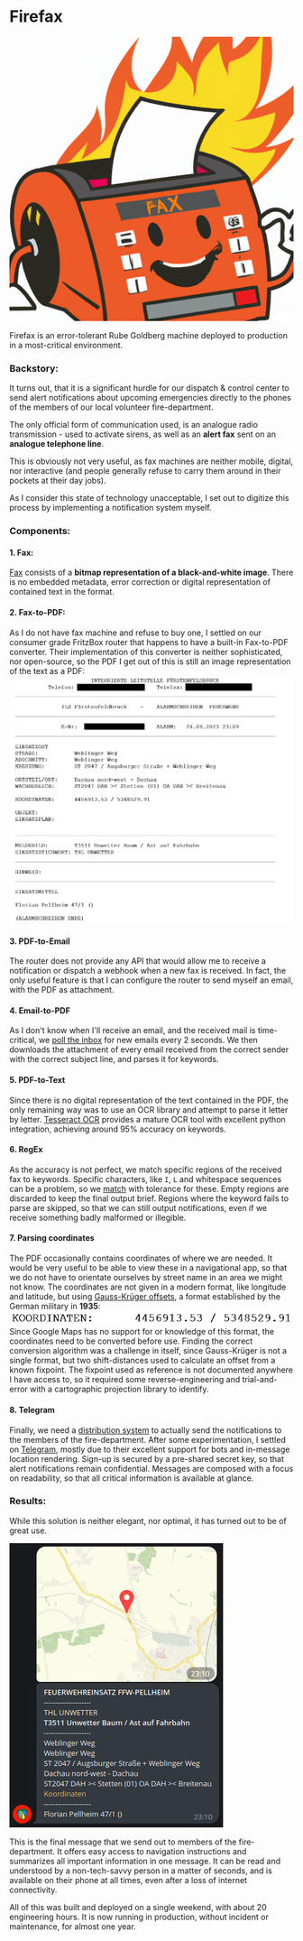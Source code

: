 # Firefax

![firefax](src/firefax.png)

Firefax is an error-tolerant Rube Goldberg machine deployed to production in a most-critical environment.

### Backstory:

It turns out, that it is a significant hurdle for our dispatch & control center to send alert notifications
about upcoming emergencies directly to the phones of the members of our local volunteer fire-department.

The only official form of communication used,
is an analogue radio transmission - used to activate sirens,
as well as an **alert fax** sent on an **analogue telephone line**.

This is obviously not very useful, as fax machines are neither mobile, digital, nor interactive
(and people generally refuse to carry them around in their pockets at their day jobs).

As I consider this state of technology unacceptable,
I set out to digitize this process by implementing a notification system myself.

### Components:

#### 1. Fax:

[Fax](https://en.wikipedia.org/wiki/Fax) consists of a **bitmap representation of a black-and-white image**.
There is no embedded metadata, error correction or digital representation of contained text in the format.

#### 2. Fax-to-PDF:

As I do not have fax machine and refuse to buy one,
I settled on our consumer grade FritzBox router that happens to have a built-in Fax-to-PDF converter.
Their implementation of this converter is neither sophisticated, nor open-source,
so the PDF I get out of this is still an image representation of the text as a PDF:
![alarmschreiben](documentation/alarmschreiben.png)

#### 3. PDF-to-Email

The router does not provide any API that would allow me to receive a notification
or dispatch a webhook when a new fax is received.
In fact, the only useful feature is
that I can configure the router to send myself an email,
with the PDF as attachment.

#### 4. Email-to-PDF

As I don't know when I'll receive an email, and the received mail is time-critical,
we [poll the inbox](https://github.com/Valentin-Metz/firefax/blob/master/src/mail_receiver.py) for new emails every 2
seconds.
We then downloads the attachment of every email received
from the correct sender with the correct subject line,
and parses it for keywords.

#### 5. PDF-to-Text

Since there is no digital representation of the text contained in the PDF,
the only remaining way was to use an OCR library and attempt to parse it letter by letter.
[Tesseract OCR](https://github.com/tesseract-ocr/tesseract) provides a mature OCR tool with excellent python
integration,
achieving around 95% accuracy on keywords.

#### 6. RegEx

As the accuracy is not perfect,
we match specific regions of the received fax to keywords.
Specific characters, like `I`, `L` and whitespace sequences can be a problem,
so we [match](https://github.com/Valentin-Metz/firefax/blob/master/src/fax_parser.py) with tolerance for these.
Empty regions are discarded to keep the final output brief.
Regions where the keyword fails to parse are skipped,
so that we can still output notifications, even if we receive something badly malformed or illegible.

#### 7. Parsing coordinates

The PDF occasionally contains coordinates of where we are needed.
It would be very useful to be able to view these in a navigational app,
so that we do not have to orientate ourselves by street name in an area we might not know.
The coordinates are not given in a modern format,
like longitude and latitude, but
using [Gauss-Krüger offsets](https://de.wikipedia.org/wiki/Gau%C3%9F-Kr%C3%BCger-Koordinatensystem),
a format established by the German military in **1935**:
![coordinates](documentation/coordinates.png)
Since Google Maps has no support for or knowledge of this format,
the coordinates need to be converted before use.
Finding the correct conversion algorithm was a challenge in itself,
since Gauss-Krüger is not a single format,
but two shift-distances used to calculate an offset from a known fixpoint.
The fixpoint used as reference is not documented anywhere I have access to,
so it required some reverse-engineering and trial-and-error with a cartographic projection library to identify.

#### 8. Telegram

Finally, we need a [distribution system](https://github.com/Valentin-Metz/firefax/blob/master/src/telegram_bot.py)
to actually send the notifications to the members of the fire-department.
After some experimentation, I settled on [Telegram](https://core.telegram.org/bots),
mostly due to their excellent support for bots and in-message location rendering.
Sign-up is secured by a pre-shared secret key, so that alert notifications remain confidential.
Messages are composed with a focus on readability,
so that all critical information is available at glance.

### Results:

While this solution is neither elegant, nor optimal,
it has turned out to be of great use.

![message](documentation/message.png)

This is the final message that we send out to members of the fire-department.
It offers easy access to navigation instructions and summarizes all important information in one message.
It can be read and understood by a non-tech-savvy person in a matter of seconds,
and is available on their phone at all times, even after a loss of internet connectivity.

All of this was built and deployed on a single weekend, with about 20 engineering hours.
It is now running in production, without incident or maintenance, for almost one year.
